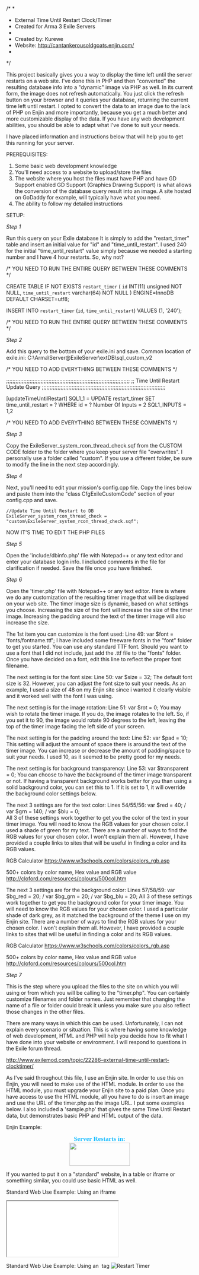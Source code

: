 /*
 *
 *  External Time Until Restart Clock/Timer
 *  Created for Arma 3 Exile Servers
 *
 *  Created by: Kurewe
 *  Website: http://cantankerousoldgoats.enjin.com/
 *
 */

This project basically gives you a way to display the time left until the server
restarts on a web site. I've done this in PHP and then "converted" the resulting
database info into a "dynamic" image via PHP as well. In its current form, the
image does not refresh automatically. You just click the refresh button on your
browser and it queries your database, returning the current time left until 
restart. I opted to convert the data to an image due to the lack of PHP on Enjin
and more importantly, because you get a much better and more customizable display
of the data. If you have any web development abilities, you should be able to
adapt what I've done to suit your needs.

I have placed information and instructions below that will help you to get this
running for your server.

PREREQUISITES:
1. Some basic web development knowledge
2. You'll need access to a website to upload/store the files
3. The website where you host the files must have PHP and have GD Support enabled
   GD Support (Graphics Drawing Support) is what allows the conversion of the
   database query result into an image.
   A site hosted on GoDaddy for example, will typically have what you need.
4. The ability to follow my detailed instructions

SETUP:

*Step 1*

Run this query on your Exile database
It is simply to add the "restart_timer" table and insert an initial value for "id"
and "time_until_restart". I used 240 for the initial "time_until_restart" value
simply because we needed a starting number and I have 4 hour restarts. So, why not?

/* YOU NEED TO RUN THE ENTIRE QUERY BETWEEN THESE COMMENTS */

CREATE TABLE IF NOT EXISTS `restart_timer` (
`id` INT(11) unsigned NOT NULL,
`time_until_restart` varchar(64) NOT NULL
) ENGINE=InnoDB DEFAULT CHARSET=utf8;

INSERT INTO `restart_timer` (`id`, `time_until_restart`) VALUES
(1, '240');

/* YOU NEED TO RUN THE ENTIRE QUERY BETWEEN THESE COMMENTS */


*Step 2*

Add this query to the bottom of your exile.ini and save.
Common location of exile.ini: C:\Arma\Server\@ExileServer\extDB\sql_custom_v2

/* YOU NEED TO ADD EVERYTHING BETWEEN THESE COMMENTS */

;;;;;;;;;;;;;;;;;;;;;;;;;;;;;;;;;;;;;;;;;;;;;;;;;;;;;;;;;;;;;;;;;;;;;;;;;;;;;;;
;; Time Until Restart Update Query
;;;;;;;;;;;;;;;;;;;;;;;;;;;;;;;;;;;;;;;;;;;;;;;;;;;;;;;;;;;;;;;;;;;;;;;;;;;;;;;

[updateTimeUntilRestart]
SQL1_1 = UPDATE restart_timer SET time_until_restart = ? WHERE id = ?
Number Of Inputs = 2
SQL1_INPUTS = 1,2

/* YOU NEED TO ADD EVERYTHING BETWEEN THESE COMMENTS */


*Step 3*

Copy the ExileServer_system_rcon_thread_check.sqf from the CUSTOM CODE folder to
the folder where you keep your server file "overwrites". I personally use a folder
called "custom". If you use a different folder, be sure to modify the line in the
next step accordingly. 


*Step 4*

Next, you'll need to edit your mission's config.cpp file. Copy the lines below and
paste them into the "class CfgExileCustomCode" section of your config.cpp and save.

	//Update Time Until Restart to DB
	ExileServer_system_rcon_thread_check = "custom\ExileServer_system_rcon_thread_check.sqf";


NOW IT'S TIME TO EDIT THE PHP FILES


*Step 5*

Open the 'include/dbinfo.php' file with Notepad++ or any text editor and enter your
database login info. I included comments in the file for clarification if needed.
Save the file once you have finished.


*Step 6*

Open the 'timer.php' file with Notepad++ or any text editor. Here is where we do
any customization of the resulting timer image that will be displayed on your web
site. The timer image size is dynamic, based on what settings you choose.
Increasing the size of the font will increase the size of the timer image.
Increasing the padding around the text of the timer image will also increase the
size.

The 1st item you can customize is the font used:
Line 49: var $font = 'fonts/fontname.ttf';
I have included some freeware fonts in the "font" folder to get you started.
You can use any standard TTF font. Should you want to use a font that I did not
include, just add the .ttf file to the "fonts" folder. Once you have decided on
a font, edit this line to reflect the proper font filename.

The next setting is for the font size:
Line 50: var $size = 32;
The default font size is 32. However, you can adjust the font size to suit your
needs. As an example, I used a size of 48 on my Enjin site since i wanted it
clearly visible and it worked well with the font I was using. 

The next setting is for the image rotation:
Line 51: var $rot = 0;
You may wish to rotate the timer image. If you do, the image rotates to the left.
So, if you set it to 90, the image would rotate 90 degrees to the left, leaving
the top of the timer image facing the left side of your screen.

The next setting is for the padding around the text:
Line 52: var $pad = 10;
This setting will adjust the amount of space there is around the text of the
timer image. You can increase or decrease the amount of padding/space to suit
your needs. I used 10, as it seemed to be pretty good for my needs.

The next setting is for background transparency:
Line 53: var $transparent = 0;
You can choose to have the background of the timer image transparent or not.
If having a transparent background works better for you than using a solid
background color, you can set this to 1. If it is set to 1, it will override
the background color settings below.

The next 3 settings are for the text color:
Lines 54/55/56: var $red = 40; / var $grn = 140; / var $blu = 0;	
All 3 of these settings work together to get you the color of the text in your
timer image. You will need to know the RGB values for your chosen color. I used
a shade of green for my text. There are a number of ways to find the RGB values
for your chosen color. I won't explain them all. However, I have provided a
couple links to sites that will be useful in finding a color and its RGB values.

RGB Calculator
https://www.w3schools.com/colors/colors_rgb.asp

500+ colors by color name, Hex value and RGB value
http://cloford.com/resources/colours/500col.htm

The next 3 settings are for the background color:
Lines 57/58/59: var $bg_red = 20; / var $bg_grn = 20; / var $bg_blu = 20;
All 3 of these settings work together to get you the background color for your
timer image. You will need to know the RGB values for your chosen color. I used
a particular shade of dark grey, as it matched the background of the theme I
use on my Enjin site. There are a number of ways to find the RGB values for
your chosen color. I won't explain them all. However, I have provided a couple
links to sites that will be useful in finding a color and its RGB values.

RGB Calculator
https://www.w3schools.com/colors/colors_rgb.asp

500+ colors by color name, Hex value and RGB value
http://cloford.com/resources/colours/500col.htm


*Step 7*

This is the step where you upload the files to the site on which you will using
or from which you will be calling to the "timer.php". You can certainly
customize filenames and folder names. Just remember that changing the name of
a file or folder could break it unless you make sure you also reflect those
changes in the other files.

There are many ways in which this can be used. Unfortunately, I can not explain
every scenario or situation. This is where having some knowledge of web
development, HTML and PHP will help you decide how to fit what I have done into
your website or environment. I will respond to questions in the Exile forum thread. 

http://www.exilemod.com/topic/22286-external-time-until-restart-clocktimer/

As I've said throughout this file, I use an Enjin site. In order to use this on
Enjin, you will need to make use of the HTML module. In order to use the HTML
module, you must upgrade your Enjin site to a paid plan. Once you have access
to use the HTML module, all you have to do is insert an image and use the URL
of the timer.php as the image URL. I put some examples below.
I also included a 'sample.php' that gives the same Time Until Restart data,
but demonstrates basic PHP and HTML output of the data.

Enjin Example:
<center>
	<span style="font-family: 'arial black', 'avant garde'; color: #20beff; font-size: 13pt;">
		<strong>Server Restarts in:</strong>
	</span>
	<img src="http://cog.kurewe.com/restarttimer/timer.php" alt="" width="163" height="62" style="display: block; margin-left: auto; margin-right: auto;" />
</center>

If you wanted to put it on a "standard" website, in a table or iframe or something
similar, you could use basic HTML as well.

Standard Web Use Example: Using an iframe
<iframe src="timer.php"></iframe>

Standard Web Use Example: Using an <img> tag
<img src="timer.php" alt="Restart Timer">
